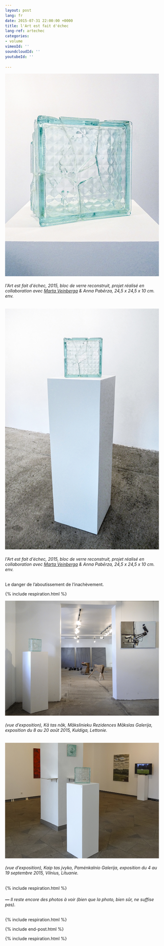 ```yaml
---
layout: post
lang: fr
date: 2015-07-31 22:00:00 +0000
title: l'Art est fait d'échec
lang-ref: artechec
categories:
- volume
vimeoId: ''
soundcloudId: ''
youtubeId: ''

---
```

![](/imgs/cbernal3-1-up.jpg)

###### _l'Art est fait d'échec_, 2015, bloc de verre reconstruit, projet réalisé en collaboration avec [Marta Veinberga](http://martaveinberga.com/) & Anna Pabērza, 24,5 x 24,5 x 10 cm. env.

![](/imgs/cbernal2-1-up.jpg)

###### _l'Art est fait d'échec_, 2015, bloc de verre reconstruit, projet réalisé en collaboration avec [Marta Veinberga](http://martaveinberga.com/) & Anna Pabērza, 24,5 x 24,5 x 10 cm. env.

Le danger de l’aboutissement de l’inachèvement.

{% include respiration.html %}

![](/imgs/cbernal4-up.jpg)

###### (vue d’exposition), _Kā tas nāk_, Mākslinieku Rezidences Mākslas Galerija, exposition du 8 au 20 août 2015, Kuldiga, Lettonie.

![](/imgs/cbernal5-up.jpg)

###### (vue d’exposition), _Kaip tas įvyko_, Pamėnkalnio Galerija, exposition du 4 au 19 septembre 2015, Vilnius, Lituanie.

{% include respiration.html %}

###### **_—_** _Il reste encore des photos à voir (bien que la photo, bien sûr, ne suffise pas)._

{% include respiration.html %}

{% include end-post.html %}

{% include respiration.html %}